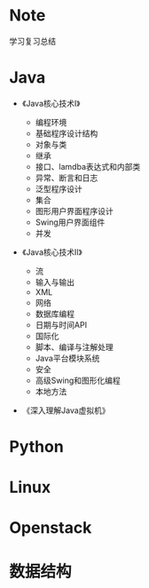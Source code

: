 # Note

学习复习总结

# Java

- 《Java核心技术I》

  - 编程环境
  - 基础程序设计结构
  - 对象与类
  - 继承
  - 接口、lamdba表达式和内部类
  - 异常、断言和日志
  - 泛型程序设计
  - 集合
  - 图形用户界面程序设计
  - Swing用户界面组件
  - 并发

- 《Java核心技术II》
  
  - 流
  - 输入与输出
  - XML
  - 网络
  - 数据库编程
  - 日期与时间API
  - 国际化
  - 脚本、编译与注解处理
  - Java平台模块系统
  - 安全
  - 高级Swing和图形化编程
  - 本地方法
  
- 《深入理解Java虚拟机》

# Python

# Linux

# Openstack

# 数据结构

